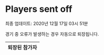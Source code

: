 # Players sent off
최종 업데이트: 2020년 12월 17일 03시 51분


경기 중 오류가 발생하는 경우 자동으로 퇴장됩니다.


| 퇴장된 참가자 |
|:---:|
